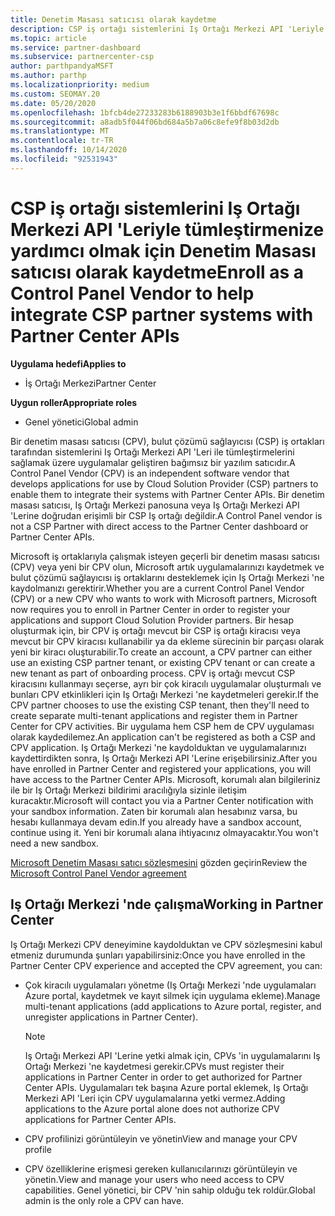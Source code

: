 ```yaml
---
title: Denetim Masası satıcısı olarak kaydetme
description: CSP iş ortağı sistemlerini Iş Ortağı Merkezi API 'Leriyle daha iyi tümleştirebilmeniz için Iş Ortağı Merkezi 'nde bir denetim masası satıcısı (CPV) olarak nasıl kaydolacağınızı öğrenin.
ms.topic: article
ms.service: partner-dashboard
ms.subservice: partnercenter-csp
author: parthpandyaMSFT
ms.author: parthp
ms.localizationpriority: medium
ms.custom: SEOMAY.20
ms.date: 05/20/2020
ms.openlocfilehash: 1bfcb4de27233283b6188903b3e1f6bbdf67698c
ms.sourcegitcommit: a8adb5f044f06bd684a5b7a06c8efe9f8b03d2db
ms.translationtype: MT
ms.contentlocale: tr-TR
ms.lasthandoff: 10/14/2020
ms.locfileid: "92531943"
---
```

# <a name="enroll-as-a-control-panel-vendor-to-help-integrate-csp-partner-systems-with-partner-center-apis"></a><span data-ttu-id="67f23-103">CSP iş ortağı sistemlerini Iş Ortağı Merkezi API 'Leriyle tümleştirmenize yardımcı olmak için Denetim Masası satıcısı olarak kaydetme</span><span class="sxs-lookup"><span data-stu-id="67f23-103">Enroll as a Control Panel Vendor to help integrate CSP partner systems with Partner Center APIs</span></span>

<span data-ttu-id="67f23-104">**Uygulama hedefi**</span><span class="sxs-lookup"><span data-stu-id="67f23-104">**Applies to**</span></span>

- <span data-ttu-id="67f23-105">İş Ortağı Merkezi</span><span class="sxs-lookup"><span data-stu-id="67f23-105">Partner Center</span></span>

<span data-ttu-id="67f23-106">**Uygun roller**</span><span class="sxs-lookup"><span data-stu-id="67f23-106">**Appropriate roles**</span></span>

- <span data-ttu-id="67f23-107">Genel yönetici</span><span class="sxs-lookup"><span data-stu-id="67f23-107">Global admin</span></span>

<span data-ttu-id="67f23-108">Bir denetim masası satıcısı (CPV), bulut çözümü sağlayıcısı (CSP) iş ortakları tarafından sistemlerini Iş Ortağı Merkezi API 'Leri ile tümleştirmelerini sağlamak üzere uygulamalar geliştiren bağımsız bir yazılım satıcıdır.</span><span class="sxs-lookup"><span data-stu-id="67f23-108">A Control Panel Vendor (CPV) is an independent software vendor that develops applications for use by Cloud Solution Provider (CSP) partners to enable them to integrate their systems with Partner Center APIs.</span></span> <span data-ttu-id="67f23-109">Bir denetim masası satıcısı, Iş Ortağı Merkezi panosuna veya Iş Ortağı Merkezi API 'Lerine doğrudan erişimli bir CSP Iş ortağı değildir.</span><span class="sxs-lookup"><span data-stu-id="67f23-109">A Control Panel vendor is not a CSP Partner with direct access to the Partner Center dashboard or Partner Center APIs.</span></span>

<span data-ttu-id="67f23-110">Microsoft iş ortaklarıyla çalışmak isteyen geçerli bir denetim masası satıcısı (CPV) veya yeni bir CPV olun, Microsoft artık uygulamalarınızı kaydetmek ve bulut çözümü sağlayıcısı iş ortaklarını desteklemek için Iş Ortağı Merkezi 'ne kaydolmanızı gerektirir.</span><span class="sxs-lookup"><span data-stu-id="67f23-110">Whether you are a current Control Panel Vendor (CPV) or a new CPV who wants to work with Microsoft partners, Microsoft now requires you to enroll in Partner Center in order to register your applications and support Cloud Solution Provider partners.</span></span> <span data-ttu-id="67f23-111">Bir hesap oluşturmak için, bir CPV iş ortağı mevcut bir CSP iş ortağı kiracısı veya mevcut bir CPV kiracısı kullanabilir ya da ekleme sürecinin bir parçası olarak yeni bir kiracı oluşturabilir.</span><span class="sxs-lookup"><span data-stu-id="67f23-111">To create an account, a CPV partner can either use an existing CSP partner tenant, or existing CPV tenant or can create a new tenant as part of onboarding process.</span></span> <span data-ttu-id="67f23-112">CPV iş ortağı mevcut CSP kiracısını kullanmayı seçerse, ayrı bir çok kiracılı uygulamalar oluşturmalı ve bunları CPV etkinlikleri için Iş Ortağı Merkezi 'ne kaydetmeleri gerekir.</span><span class="sxs-lookup"><span data-stu-id="67f23-112">If the CPV partner chooses to use the existing CSP tenant, then they'll need to create separate multi-tenant applications and register them in Partner Center for CPV activities.</span></span> <span data-ttu-id="67f23-113">Bir uygulama hem CSP hem de CPV uygulaması olarak kaydedilemez.</span><span class="sxs-lookup"><span data-stu-id="67f23-113">An application can't be registered as both a CSP and CPV application.</span></span> <span data-ttu-id="67f23-114">Iş Ortağı Merkezi 'ne kaydolduktan ve uygulamalarınızı kaydettirdikten sonra, Iş Ortağı Merkezi API 'Lerine erişebilirsiniz.</span><span class="sxs-lookup"><span data-stu-id="67f23-114">After you have enrolled in Partner Center and registered your applications, you will have access to the Partner Center APIs.</span></span>  <span data-ttu-id="67f23-115">Microsoft, korumalı alan bilgileriniz ile bir Iş Ortağı Merkezi bildirimi aracılığıyla sizinle iletişim kuracaktır.</span><span class="sxs-lookup"><span data-stu-id="67f23-115">Microsoft will contact you via a Partner Center notification with your sandbox information.</span></span> <span data-ttu-id="67f23-116">Zaten bir korumalı alan hesabınız varsa, bu hesabı kullanmaya devam edin.</span><span class="sxs-lookup"><span data-stu-id="67f23-116">If you already have a sandbox account, continue using it.</span></span> <span data-ttu-id="67f23-117">Yeni bir korumalı alana ihtiyacınız olmayacaktır.</span><span class="sxs-lookup"><span data-stu-id="67f23-117">You won't need a new sandbox.</span></span>

<span data-ttu-id="67f23-118">[Microsoft Denetim Masası satıcı sözleşmesini](https://go.microsoft.com/fwlink/?linkid=2055198) gözden geçirin</span><span class="sxs-lookup"><span data-stu-id="67f23-118">Review the [Microsoft Control Panel Vendor agreement](https://go.microsoft.com/fwlink/?linkid=2055198)</span></span>


## <a name="working-in-partner-center"></a><span data-ttu-id="67f23-119">Iş Ortağı Merkezi 'nde çalışma</span><span class="sxs-lookup"><span data-stu-id="67f23-119">Working in Partner Center</span></span>
<span data-ttu-id="67f23-120">Iş Ortağı Merkezi CPV deneyimine kaydolduktan ve CPV sözleşmesini kabul etmeniz durumunda şunları yapabilirsiniz:</span><span class="sxs-lookup"><span data-stu-id="67f23-120">Once you have enrolled in the Partner Center CPV experience and accepted the CPV agreement, you can:</span></span>

- <span data-ttu-id="67f23-121">Çok kiracılı uygulamaları yönetme (Iş Ortağı Merkezi 'nde uygulamaları Azure portal, kaydetmek ve kayıt silmek için uygulama ekleme).</span><span class="sxs-lookup"><span data-stu-id="67f23-121">Manage multi-tenant applications (add applications to Azure portal, register, and unregister applications in Partner Center).</span></span>

    >[!Note] 
    ><span data-ttu-id="67f23-122">Iş Ortağı Merkezi API 'Lerine yetki almak için, CPVs 'in uygulamalarını Iş Ortağı Merkezi 'ne kaydetmesi gerekir.</span><span class="sxs-lookup"><span data-stu-id="67f23-122">CPVs must register their applications in Partner Center in order to get authorized for Partner Center APIs.</span></span> <span data-ttu-id="67f23-123">Uygulamaları tek başına Azure portal eklemek, Iş Ortağı Merkezi API 'Leri için CPV uygulamalarına yetki vermez.</span><span class="sxs-lookup"><span data-stu-id="67f23-123">Adding applications to the Azure portal alone does not authorize CPV applications for Partner Center APIs.</span></span> 

- <span data-ttu-id="67f23-124">CPV profilinizi görüntüleyin ve yönetin</span><span class="sxs-lookup"><span data-stu-id="67f23-124">View and manage your CPV profile</span></span> 

- <span data-ttu-id="67f23-125">CPV özelliklerine erişmesi gereken kullanıcılarınızı görüntüleyin ve yönetin.</span><span class="sxs-lookup"><span data-stu-id="67f23-125">View and manage your users who need access to CPV capabilities.</span></span> <span data-ttu-id="67f23-126">Genel yönetici, bir CPV 'nin sahip olduğu tek roldür.</span><span class="sxs-lookup"><span data-stu-id="67f23-126">Global admin is the only role a CPV can have.</span></span>


